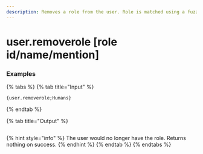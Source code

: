```yaml
---
description: Removes a role from the user. Role is matched using a fuzzy matcher.
---
```


# user.removerole [role id/name/mention] <user>

### Examples

{% tabs %}
{% tab title="Input" %}
```text
{user.removerole;Humans}
```
{% endtab %}

{% tab title="Output" %}
```text

```
{% hint style="info" %}
The user would no longer have the role. Returns nothing on success.
{% endhint %}
{% endtab %}
{% endtabs %}
